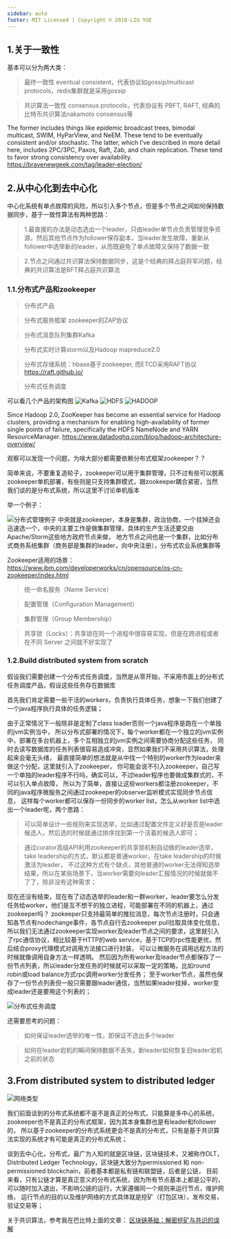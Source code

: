```yaml
---
sidebar: auto
footer: MIT Licensed | Copyright © 2018-LIU YUE
---
```


## 1.关于一致性

基本可以分为两大类：
>最终一致性 eventual consistent，代表协议如gossip/multicast protocols，redis集群就是采用gossip

>共识算法一致性 consensus protocols，代表协议有 PBFT, RAFT, 经典的比特币共识算法nakamoto consensus等

The former includes things like epidemic broadcast trees, bimodal multicast, SWIM, HyParView, and NeEM. These tend to be eventually consistent and/or stochastic. 
The latter, which I’ve described in more detail here, includes 2PC/3PC, Paxos, Raft, Zab, and chain replication. These tend to favor strong consistency over availability.
https://bravenewgeek.com/tag/leader-election/

## 2.从中心化到去中心化

中心化系统有单点故障的风险，所以引入多个节点，但是多个节点之间如何保持数据同步，基于一致性算法有两种思路：
>1.最直接的办法是动态选出一个leader，只由leader单节点负责管理竞争资源，然后其他节点作为follower保存副本，当leader发生故障，重新从follower中选举新的leader，从而既避免了单点故障又保持了数据一致

>2.节点之间通过共识算法保持数据同步，这是个经典的拜占庭将军问题，经典的共识算法是BFT拜占庭共识算法

### 1.1.分布式产品和zookeeper

>分布式产品

>分布式服务框架 zookeeper的ZAP协议

>分布式消息队列集群Kafka

>分布式实时计算storm以及Hadoop mapreduce2.0

>分布式存储系统：hbase基于zookeeper, 而ETCD采用RAFT协议 https://raft.github.io/

>分布式任务调度

可以看几个产品的架构图
![Kafka](/docs/docs_image/software/distrubuted_system1.png)
![HDFS](/docs/docs_image/software/distrubuted_system2.png)
![HADOOP](/docs/docs_image/software/distrubuted_system3.png)

Since Hadoop 2.0, ZooKeeper has become an essential service for Hadoop clusters, providing a mechanism for enabling high-availability of former single points of failure, specifically the HDFS NameNode and YARN ResourceManager.
https://www.datadoghq.com/blog/hadoop-architecture-overview/

观察可以发现一个问题，为啥大部分都需要依赖分布式框架zookeeper？？

简单来说，不要重复造轮子，zookeeper可以用于集群管理，只不过有些可以脱离zookeeper单机部署，有些则是只支持集群模式，跟zookeeper耦合紧密，当然我们谈的是分布式系统，所以这里不讨论单机版本

举一个例子：

![分布式管理例子](/docs/docs_image/software/distrubuted_system4.png)
中央就是zookeeper，本身是集群，政治协商，一个挂掉还会迅速选一个，中央的主要工作是做集群管理，具体的生产生活还要交由Apache/Storm这些地方政府节点来做，
地方节点之间也是一个集群，比如分布式商务系统集群（商务部是集群的leader，向中央注册），分布式农业系统集群等

Zookeeper适用的场景：
https://www.ibm.com/developerworks/cn/opensource/os-cn-zookeeper/index.html
>统一命名服务（Name Service）

>配置管理（Configuration Management）

>集群管理（Group Membership）

>共享锁（Locks）：共享锁在同一个进程中很容易实现，但是在跨进程或者在不同 Server 之间就不好实现了

### 1.2.Build distributed system from scratch

假设我们需要创建一个分布式任务调度，当然是从零开始，不采用市面上的分布式任务调度产品，假设这些任务存在数据库

首先我们肯定需要一些干活的workers，负责执行具体任务，想象一下我们创建了一个java程序执行具体的任务逻辑；

由于正常情况下一般除非是定制了class loader否则一个java程序是跑在一个单独的jvm实例当中，
所以分布式部署的情况下，每个worker都在一个独立的jvm实例中，部署在多台机器上，多个互相独立的jvm实例之间需要协商分配这些任务，
同时去读写数据库的任务列表很容易造成冲突，显然如果我们不采用共识算法，处理起来会毫无头绪，
最直接简单的想法就是从中找一个特别的worker作为leader来做这个分配，这里就引入了zookeeper，
你可能会说不引入zookeeper，自己写一个单独的leader程序不行吗，确实可以，不过leader程序也要做成集群式的，不可以引入单点故障，
所以为了简单，直接让这些workers都注册zookeeper，不同的java程序微服务之间通过zookeeper的observer监听模式实现同步节点信息，
这样每个worker都可以保存一份同步的worker list，怎么从worker list中选出一个leader呢，两个思路：

>可以简单设计一些规则来实现选举，比如通过配置文件定义好是否是leader候选人，然后选的时候就通过排序找到第一个活着的候选人即可；

>通过curator高级API利用zookeeper的共享锁机制自动做的leader选举，take leadership的方式，默认都是普通worker，在take leadership的时候激活为leader，
不过这种方式有个缺点，其他普通的worker无法得知选举结果，所以在某些场景下，当worker需要向leader汇报情况的时候就做不了了，除非没有这种需求；

现在还没有结束，现在有了动态选举的leader和一群worker，leader要怎么分发任务给worker，他们是互不想干的独立进程，可能部署在不同的机器上，通过zookeeper吗？
zookeeper只支持最简单的推拉消息，每次节点注册时，只会通知各节点有nodechange事件，各节点自行去zookeeper pull拉取具体变化信息，
所以我们无法通过zookeeper实现worker及leader节点之间的要求，这里就引入了rpc通信协议，相比较基于HTTP的web service，基于TCP的rpc性能更优，然后结合proxy代理模式对调用方法接口进行封装，
可以让微服务在调用远程方法的时候就像调用自身方法一样透明。
然后因为所有worker及leader节点都保存了一份节点列表，所以leader分发任务的时候就可以采取一定的策略，比如round robin或load balance方式rpc调用worker分发任务；
至于worker节点，虽然也保存了一份节点列表但一般只需要跟leader通信，当然如果leader挂掉，worker变成leader还是要用这个列表的；

![分布式任务调度](/docs/docs_image/software/distrubuted_system5.png)

还需要思考的问题：

>如何保证leader选举的唯一性，即保证不选出多个leader

>如何在leader宕机的瞬间保持数据不丢失，新leader如何恢复旧leader宕机之前的状态

## 3.From distributed system to distributed ledger


![网络类型](/docs/docs_image/software/distrubuted_system6.png)

我们前面谈到的分布式系统都不是不是真正的分布式，只能算是多中心的系统，zookeeper也不是真正的分布式框架，因为其本身集群也是有leader和follower的，
所以基于zookeeper的分布式系统更会不是真的分布式，只有是基于共识算法实现的系统才有可能是真正的分布式系统；

谈到去中心化，分布式，最广为人知的就是区块链，区块链技术，又被称作DLT，Distributed Ledger Technology，区块链大致分为permissioned 和 non-permissioned blockchain，前者基本都是私有链和联盟链，后者是公链，
目前来看，只有公链才算是真正意义的分布式系统，因为所有节点基本上都是公平的，可以随时加入退出，不影响公链的运行，大家遵循同一个规则来运行节点，维护网络，
运行节点的目的以及维护网络的方式具体就是挖矿（打包区块），发布交易，验证交易等；

关于共识算法，参考我在巴比特上面的文章：
[区块链基础：解密挖矿与共识的误解](https://www.8btc.com/media/393154)






